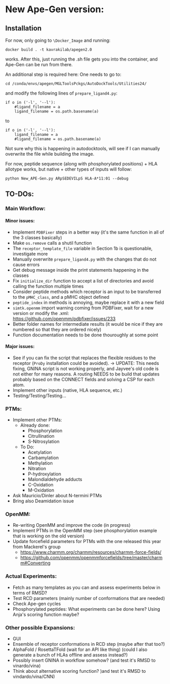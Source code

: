 # New Ape-Gen version:

## Installation

For now, only going to `\Docker_Image` and running:
```
docker build . -t kavrakilab/apegen2.0
```

works. After this, just running the .sh file gets you into the container, and Ape-Gen can be run from there. 

An additional step is required here: One needs to go to:

```
cd /conda/envs/apegen/MGLToolsPckgs/AutoDockTools/Utilities24/
```

and modify the following lines of `prepare_ligand4.py`:

```
if o in ('-l', '--l'):
	#ligand_filename = a
	ligand_filename = os.path.basename(a) 
```

to

```
if o in ('-l', '--l'):
	ligand_filename = a
	#ligand_filename = os.path.basename(a)
```
Not sure why this is happening in autodocktools, will see if I can manually overwrite the file while building the image. 


For now, peptide sequence (along with phosphorylated positions) + HLA allotype works, but native + other types of inputs will follow:

```
python New_APE-Gen.py ARpSEDEVILpS HLA-A*11:01 --debug
```

## TO-DOs:

### Main Workflow:

#### Minor issues:
- Implement `PDBFixer` steps in a better way (it's the same function in all of the 3 classes basically)
- Make `os.remove` calls a shutil function
- The `receptor_template_file` variable in Section 1b is questionable, investigate more
- Manually overwrite `prepare_ligand4.py` with the changes that do not cause errors
- Get debug message inside the print statements happening in the classes
- Fix `initialize_dir` function to accept a list of directories and avoid calling the function multiple times
- Consider peptide methods which receptor is an input to be transferred to the `pMHC_class`, and a pMHC object defined
- `peptide_index` in methods is annoying, maybe replace it with a new field
- `simtk.openmm` import warning coming from PDBFixer, wait for a new version or modify the .xml: https://github.com/openmm/pdbfixer/issues/233
- Better folder names for intermediate results (it would be nice if they are numbered so that they are ordered nicely)
- Function documentation needs to be done thouroughly at some point

#### Major issues:
- See if you can fix the script that replaces the flexible residues to the receptor (`ProDy` installation could be avoided). -> UPDATE: This needs fixing, GNINA script is not working properly, and Jayvee's old code is not either for many reasons. A routing NEEDS to be build that updates probably based on the CONNECT fields and solving a CSP for each atom.   
- Implement other inputs (native, HLA sequence, etc.)
- Testing/Testing/Testing...

### PTMs:

- Implement other PTMs:
	- Already done:
		- Phosphorylation
		- Citrullination
		- S-Nitrosylation
	- To Do:
		- Acetylation
		- Carbamylation
		- Methylation
		- Nitration
		- P-hydroxylation
		- Malondialdehyde adducts
		- C-Oxidation
		- M-Oxidation
- Ask Mauricio/Dinler about N-termini PTMs
- Bring also Deamidation issue

### OpenMM:

- Re-writing OpenMM and improve the code (in progress)
- Implement PTMs in the OpenMM step (see phosphorylation example that is working on the old version)
- Update forcefield parameters for PTMs with the one released this year from Mackerel's group
	- https://www.charmm.org/charmm/resources/charmm-force-fields/
	- https://github.com/openmm/openmmforcefields/tree/master/charmm#Converting

### Actual Experiments:

- Fetch as many templates as you can and assess experiments below in terms of RMSD?
- Test RCD parameters (mainly number of conformations that are needed)
- Check Ape-gen cycles
- Phosphorylated peptides: What experiments can be done here? Using Anja's scoring function maybe?

### Other possible Expansions:

- GUI
- Ensemble of receptor conformations in RCD step (maybe after that too?)
- AlphaFold / RosettaTFold (wait for an API like thing) (could I also generate a bunch of HLAs offline and assess instead?)
- Possibly insert GNINA in workflow somehow? (and test it's RMSD to vinardo/vina)
- Think about alternative scoring function? )and test it's RMSD to vindardo/vina/CNN)


